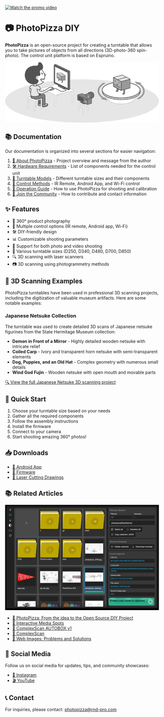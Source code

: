 [![Watch the promo video](https://img.youtube.com/vi/ocshAWL1mxE/0.jpg)](https://youtu.be/ocshAWL1mxE?si=FHEazX_rP1Yjf2Of)

# 📷 PhotoPizza DIY

**PhotoPizza** is an open-source project for creating a turntable that allows you to take pictures of objects from all directions (3D-photo-360 spin-photo). The control unit platform is based on Espruino.

![PhotoPizza Turntable](docs/pic/PhotoPizza_01.png)

## 📚 Documentation

Our documentation is organized into several sections for easier navigation:

1. [📢 About PhotoPizza](docs/01-about.md) - Project overview and message from the author
2. [🛠️ Hardware Requirements](docs/02-hardware.md) - List of components needed for the control unit
3. [🔄 Turntable Models](docs/03-turntable-models.md) - Different turntable sizes and their components
4. [📱 Control Methods](docs/04-control-methods.md) - IR Remote, Android App, and Wi-Fi control
5. [📸 Operation Guide](docs/05-operation-guide.md) - How to use PhotoPizza for shooting and calibration
6. [🌟 Join the Community](docs/06-community.md) - How to contribute and contact information

## ✨ Features

- 🔄 360° product photography
- 📱 Multiple control options (IR remote, Android app, Wi-Fi)
- 🛠️ DIY-friendly design
- 📊 Customizable shooting parameters
- 🎥 Support for both photo and video shooting
- 📐 Various turntable sizes (D250, D340, D480, D700, D850)
- 🔍 3D scanning with laser scanners
- 📷 3D scanning using photogrammetry methods

## 🏺 3D Scanning Examples

PhotoPizza turntables have been used in professional 3D scanning projects, including the digitization of valuable museum artifacts. Here are some notable examples:

### Japanese Netsuke Collection

The turntable was used to create detailed 3D scans of Japanese netsuke figurines from the State Hermitage Museum collection:

- **Demon in Front of a Mirror** - Highly detailed wooden netsuke with intricate relief
- **Coiled Carp** - Ivory and transparent horn netsuke with semi-transparent elements
- **Dog, Puppies, and an Old Hat** - Complex geometry with numerous small details
- **Wind God Fujin** - Wooden netsuke with open mouth and movable parts

[🔍 View the full Japanese Netsuke 3D scanning project](https://rnd-pro.com/pulse/3D-scanning-netsuke/)


## 🚀 Quick Start

1. Choose your turntable size based on your needs
2. Gather all the required components
3. Follow the assembly instructions
4. Install the firmware
5. Connect to your camera
6. Start shooting amazing 360° photos!

## 📥 Downloads

- [📱 Android App](https://github.com/PhotoPizza/remote/blob/master/PhotoPizza.apk)
- [💾 Firmware](Firmware_for_D340_D480_D700/)
- [📐 Laser Cutting Drawings](Drawings_for_laser_cutting/)

## 📚 Related Articles
![PhotoPizza in action](docs/pic/4096.webp)

- [📝 PhotoPizza: From the idea to the Open Source DIY Project](https://rnd-pro.com/pulse/PhotoPizza/)
- [📝 Interactive Media Spots](https://rnd-pro.com/pulse/interactive-media-spots/)
- [📝 ComplexScan AUTOBOX v1](https://rnd-pro.com/pulse/ComplexScan_AUTOBOX_v1/)
- [📝 ComplexScan](https://rnd-pro.com/pulse/ComplexScan/)
- [📝 Web Images: Problems and Solutions](https://rnd-pro.com/pulse/web-images-problem/)

## 📱 Social Media

Follow us on social media for updates, tips, and community showcases:

- [📸 Instagram](https://www.instagram.com/diy.photopizza/)
- [🎬 YouTube](https://www.youtube.com/@PhotoPizza)

## 📞 Contact

For inquiries, please contact: photopizza@rnd-pro.com
